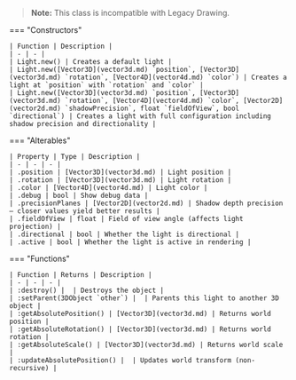 > **Note:** This class is incompatible with Legacy Drawing.

=== "Constructors"

    | Function | Description |
    | - | - |
    | Light.new() | Creates a default light |
    | Light.new([Vector3D](vector3d.md) `position`, [Vector3D](vector3d.md) `rotation`, [Vector4D](vector4d.md) `color`) | Creates a light at `position` with `rotation` and `color` |
    | Light.new([Vector3D](vector3d.md) `position`, [Vector3D](vector3d.md) `rotation`, [Vector4D](vector4d.md) `color`, [Vector2D](vector2d.md) `shadowPrecision`, float `fieldOfView`, bool `directional`) | Creates a light with full configuration including shadow precision and directionality |

=== "Alterables"

    | Property | Type | Description |
    | - | - | - |
    | .position | [Vector3D](vector3d.md) | Light position |
    | .rotation | [Vector3D](vector3d.md) | Light rotation |
    | .color | [Vector4D](vector4d.md) | Light color |
    | .debug | bool | Show debug data |
    | .precisionPlanes | [Vector2D](vector2d.md) | Shadow depth precision — closer values yield better results |
    | .fieldOfView | float | Field of view angle (affects light projection) |
    | .directional | bool | Whether the light is directional |
    | .active | bool | Whether the light is active in rendering |

=== "Functions"

    | Function | Returns | Description |
    | - | - | - |
    | :destroy() |  | Destroys the object |
    | :setParent(3DObject `other`) |  | Parents this light to another 3D object |
    | :getAbsolutePosition() | [Vector3D](vector3d.md) | Returns world position |
    | :getAbsoluteRotation() | [Vector3D](vector3d.md) | Returns world rotation |
    | :getAbsoluteScale() | [Vector3D](vector3d.md) | Returns world scale |
    | :updateAbsolutePosition() |  | Updates world transform (non-recursive) |